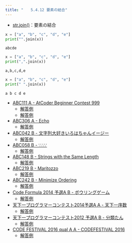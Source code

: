```yaml
---
title: "　　5.4.12 要素の結合"
---
```


* [str.join()](https://docs.python.org/ja/3/library/stdtypes.html#str.join)：要素の結合

```python:サンプルコード：sample_369.py
x = ["a", "b", "c", "d", "e"]
print("".join(x))
```

```text:実行結果
abcde
```

```python:サンプルコード：sample_370.py
x = ["a", "b", "c", "d", "e"]
print(",".join(x))
```

```text:実行結果
a,b,c,d,e
```

```python:サンプルコード：sample_371.py
x = ["a", "b", "c", "d", "e"]
print(" ".join(x))
```

```text:実行結果
a b c d e
```

- [ABC111 A - AtCoder Beginner Contest 999](https://atcoder.jp/contests/abc111/tasks/abc111_a)
    - [解答例](https://atcoder.jp/contests/abc111/submissions/17773881)
    - [解答例](https://atcoder.jp/contests/abc111/submissions/33597325)
- [ABC306 A - Echo](https://atcoder.jp/contests/abc306/tasks/abc306_a)
    - [解答例](https://atcoder.jp/contests/abc306/submissions/43162789)
- [ABC042 B - 文字列大好きいろはちゃんイージー](https://atcoder.jp/contests/abc042/tasks/abc042_b)
    - [解答例](https://atcoder.jp/contests/abc042/submissions/14933723)
- [ABC058 B - ∵∴∵](https://atcoder.jp/contests/abc058/tasks/abc058_b)
    - [解答例](https://atcoder.jp/contests/abc058/submissions/18082937)
- [ABC148 B - Strings with the Same Length](https://atcoder.jp/contests/abc148/tasks/abc148_b)
    - [解答例](https://atcoder.jp/contests/abc148/submissions/17773996)
- [ABC219 B - Maritozzo](https://atcoder.jp/contests/abc219/tasks/abc219_b)
    - [解答例](https://atcoder.jp/contests/abc219/submissions/27245126)
- [ABC242 B - Minimize Ordering](https://atcoder.jp/contests/abc242/tasks/abc242_b)
    - [解答例](https://atcoder.jp/contests/abc242/submissions/29943572)
- [Code Formula 2014 予選A B - ボウリングゲーム](https://atcoder.jp/contests/code-formula-2014-quala/tasks/code_formula_2014_qualA_b)
    - [解答例](https://atcoder.jp/contests/code-formula-2014-quala/submissions/17778360)
- [天下一プログラマーコンテスト2014予選A A - 天下一序数](https://atcoder.jp/contests/tenka1-2014-quala/tasks/tenka1_2014_qualA_a)
    - [解答例](https://atcoder.jp/contests/tenka1-2014-quala/submissions/17778429)
- [天下一プログラマーコンテスト2012 予選A B - 分類たん](https://atcoder.jp/contests/tenka1-2012-qualA/tasks/tenka1_2012_qualA_2)
    - [解答例](https://atcoder.jp/contests/tenka1-2012-qualA/submissions/15104391)
- [CODE FESTIVAL 2016 qual A A - CODEFESTIVAL 2016](https://atcoder.jp/contests/code-festival-2016-quala/tasks/codefestival_2016_qualA_a)
    - [解答例](https://atcoder.jp/contests/code-festival-2016-quala/submissions/17748520)